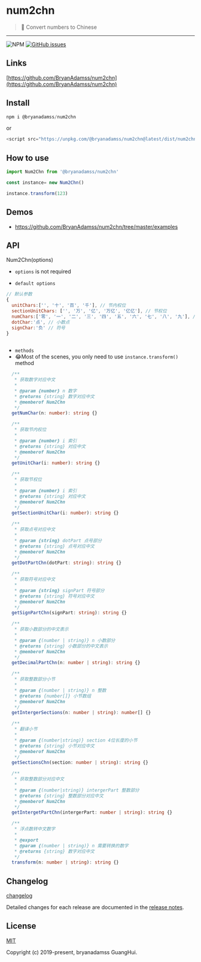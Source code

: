 # num2chn

> 🚄 Convert numbers to Chinese

---
![NPM](https://img.shields.io/npm/l/@bryanadamss/num2chn)
[![GitHub issues](https://img.shields.io/github/issues/BryanAdamss/num2chn)](https://github.com/BryanAdamss/num2chn/issues)


## Links

[https://github.com/BryanAdamss/num2chn](https://github.com/BryanAdamss/num2chn)

## Install
```javascript
npm i @bryanadamss/num2chn
```
or
```javascript
<script src="https://unpkg.com/@bryanadamss/num2chn@latest/dist/num2chn.umd.js"></script>
```

## How to use
```javascript
import Num2Chn from '@bryanadamss/num2chn'

const instance= new Num2Chn()

instance.transform(123)
```

## Demos
- https://github.com/BryanAdamss/num2chn/tree/master/examples

## API
Num2Chn(options)
- `options` is not required

- `default options`
```javascript
// 默认参数
{
  unitChars:['', '十', '百', '千'], // 节内权位
  sectionUnitChars: ['', '万', '亿', '万亿', '亿亿'], // 节权位
  numChars:['零', '一', '二', '三', '四', '五', '六', '七', '八', '九'], // 数字映射表
  dotChar:'点', // 小数点
  signChar:'负' // 符号
}
 
```
- `methods`
- 😂Most of the scenes, you only need to use `instance.transform()` method
```typescript
  /**
   * 获取数字对应中文
   *
   * @param {number} n 数字
   * @returns {string} 数字对应中文
   * @memberof Num2Chn
   */
  getNumChar(n: number): string {}

  /**
   * 获取节内权位
   *
   * @param {number} i 索引
   * @returns {string} 对应中文
   * @memberof Num2Chn
   */
  getUnitChar(i: number): string {}

  /**
   * 获取节权位
   *
   * @param {number} i 索引
   * @returns {string} 对应中文
   * @memberof Num2Chn
   */
  getSectionUnitChar(i: number): string {}

  /**
   * 获取点号对应中文
   *
   * @param {string} dotPart 点号部分
   * @returns {string} 点号对应中文
   * @memberof Num2Chn
   */
  getDotPartChn(dotPart: string): string {}

  /**
   * 获取符号对应中文
   *
   * @param {string} signPart 符号部分
   * @returns {string} 符号对应中文
   * @memberof Num2Chn
   */
  getSignPartChn(signPart: string): string {}

  /**
   * 获取小数部分的中文表示
   *
   * @param {(number | string)} n 小数部分
   * @returns {string} 小数部分的中文表示
   * @memberof Num2Chn
   */
  getDecimalPartChn(n: number | string): string {}

  /**
   * 获取整数部分小节
   *
   * @param {(number | string)} n 整数
   * @returns {number[]} 小节数组
   * @memberof Num2Chn
   */
  getIntergerSections(n: number | string): number[] {}

  /**
   * 翻译小节
   *
   * @param {(number|string)} section 4位长度的小节
   * @returns {string} 小节对应中文
   * @memberof Num2Chn
   */
  getSectionsChn(section: number | string): string {}

  /**
   * 获取整数部分对应中文
   *
   * @param {(number|string)} intergerPart 整数部分
   * @returns {string} 整数部分对应中文
   * @memberof Num2Chn
   */
  getIntergetPartChn(intergerPart: number | string): string {}

  /**
   * 浮点数转中文数字
   *
   * @export
   * @param {(number | string)} n 需要转换的数字
   * @returns {string} 数字对应中文
   */
  transform(n: number | string): string {}
```


## Changelog

[changelog](https://github.com/BryanAdamss/num2chn/blob/master/CHANGELOG.md)

Detailed changes for each release are documented in the [release notes](https://github.com/BryanAdamss/num2chn/releases).

## License
[MIT](https://opensource.org/licenses/MIT)

Copyright (c) 2019-present, bryanadamss GuangHui.

